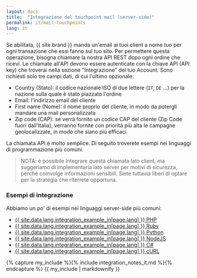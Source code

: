 ```yaml
---
layout: docs
title:  "Integrazione del touchpoint mail (server-side)"
permalink: it/mail-touchpoints
lang: it
---
```


Se abilitata, {{ site.brand }} manda un'email ai tuoi client a nome tuo per ogni transazione che essi fanno sul tuo sito. Per permettere questa operazione, bisogna chiamare la nostra API REST dopo ogni ordine che ricevi. Le chiamate all'API devono essere autenticate con la chiave API (API key) che troverai nella sezione "Integrazione" del tuo Account. 
Sono richiesti solo tre campi dati, di cui l'ultimo opzionale:

* Country (Stato): il codice nazionale ISO di due lettere (`IT`, `DE` ...) per la nazione sulla quale è stato piazzato l'ordine
* Email: l'indirizzo email del cliente
* First name (Nome): il nome proprio del cliente, in modo da potergli mandare una mail personalizzata
* Zip code (CAP): se verrà fornito un codice CAP del cliente (Zip Code fuori dall'Italia), verranno fornite con priorità più alta le campagne geolocalizzate, in modo che siano più efficaci

La chiamata API è molto semplice. Di seguito troverete esempi nei linguaggi di programmazione più comuni.

> NOTA: è possibile integrare questa chiamata lato client, ma suggeriamo di implementarla lato server per motivi di sicurezza, perché coinvolge informazioni sensibili. Siete tuttavia liberi di optare per la strategia che riterrete opportuna.

### Esempi di integrazione

Abbiamo un po' di esempi nei linguaggi server-side più comuni:

- [{{ site.data.lang.integration_example_in[page.lang] }} PHP](./integrations/php)
- [{{ site.data.lang.integration_example_in[page.lang] }} Ruby](./integrations/ruby)
- [{{ site.data.lang.integration_example_in[page.lang] }} Python](./integrations/python)
- [{{ site.data.lang.integration_example_in[page.lang] }} NodeJS](./integrations/nodejs)
- [{{ site.data.lang.integration_example_in[page.lang] }} C#](./integrations/csharp)
- [{{ site.data.lang.integration_example_in[page.lang] }} cURL](./integrations/curl)

{% capture my_include %}{% include integration_notes_it.md %}{% endcapture %}
{{ my_include | markdownify }}